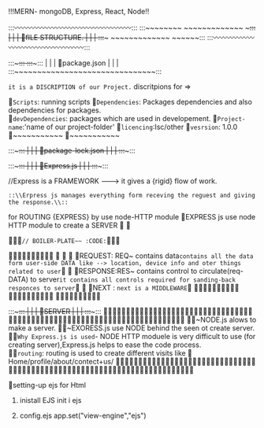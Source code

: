 !!!MERN- mongoDB, Express, React, Node!!

:::〰〰〰〰〰〰〰〰〰〰〰〰〰〰〰〰〰:::
:::~~~~~~~~  ~~~~~~~~~~~~~   ~~~~~:::
|  |  |   🔴fILE STRUCTURE.  |  |  |
:::~~~~~     ~~~~~~~~~~~~~  ~~~~~~:::
:::〰〰〰〰〰〰〰〰〰〰〰〰〰〰〰〰〰:::

  
:::~~~~~~~~~~~~~~~~~~~~~~~~~~~~~~~:::
:::~~~~~~~~~~~~~~~~~~~~~~~~~~~~~~~:::
|  |  |    🔴package.json   |  |  |
:::~~~~~~~~~~~~~~~~~~~~~~~~~~~~~~~:::

 ``it is a DISCRIPTION of our Project.``
 discritpions for =>

🔹`Scripts`: running scripts
🔹`Dependencies`: Packages dependencies and also dependencies for packages.   
🔹`devDependencies`: packages which are used in developement.
🔹`Project-name`:'name of our project-folder'
🔹`licencing`:Isc/other
🔹`vesrsion`: 1.0.0
🔹~~~~~~~~~~~
🔹~~~~~~~~~~~

:::~~~~~~~~~~~~~~~~~~~~~~~~~~~~~~~:::
| | |  🔴package-lock.json   | | |
:::~~~~~~~~~~~~~~~~~~~~~~~~~~~~~~~:::


<!-- //xyz... -->


:::~~~~~~~~~~~~~~~~~~~~~~~~~~~~~~~:::
|   |   |   🔴Express.js  |   |   |
:::~~~~~~~~~~~~~~~~~~~~~~~~~~~~~~~:::

//Express is a FRAMEWORK --->   it gives a {rigid} flow of work.

~~~~~~~~~~~~~~~~~~~~~~~~~~~~~~~~~~~~~~~~~~~~~~~~~~~~~~~~~~~~~~~~~~~~~~~~~~~~~~~~~~~~~~~~~
::\\Erpress js manages everything form receving the reguest and giving the response.\\::
~~~~~~~~~~~~~~~~~~~~~~~~~~~~~~~~~~~~~~~~~~~~~~~~~~~~~~~~~~~~~~~~~~~~~~~~~~~~~~~~~~~~~~~~~

for ROUTING {EXPRESS} by use node-HTTP module
📌EXPRESS js use node HTTP module to create a SERVER 
📌
📌



📍📍📍`// BOILER-PLATE~~ :CODE:`📍📍📍
 
<!--      
    const { request } = require("express");
const app = express()

app.get('/',function(req, res,next) {
    res.send('hellow world')    
})

app.listen(3000);
-->
🔹🔹🔹🔹🔹🔹🔹🔹🔹🔹
🔹                 🔹
🔹  💫REQUEST: REQ~ contains data`contains all the data form user-side DATA like --> location, device info and oter things related to user`🔹 
🔹  💫RESPONSE:RES~ contains control to circulate(req-DATA) to server`it contains all controls required for sanding-back responces to server`🔹 
🔹  💫NEXT    :  `next is a MIDDLEWARE`🔹 
🔹🔹🔹🔹🔹🔹🔹🔹🔹🔹
🔹🔹🔹🔹🔹🔹🔹🔹🔹🔹
🔹🔹🔹🔹🔹🔹🔹🔹🔹🔹

:::~~~~~~~~~~~~~~~~~~~~~~~~~~~~~~~:::
|  |  |     🔴SERVER   |  |  |
:::~~~~~~~~~~~~~~~~~~~~~~~~~~~~~~~:::
📍📍📍📍📍📍📍📍📍📍📍📍📍📍📍📍📍📍📍📍📍📍📍📍📍📍📍📍📍📍📍📍📍📍📍📍📍📍📍📍📍📍📍📍📍📍📍📍📍📍📍📍📍📍📍📍📍📍📍📍📍📍📍📍📍📍📍📍📍📍📍📍
📍📍~NODE.js alows to make a server. 
📍📍~EXORESS.js use NODE behind the seen ot create server.
📍📍`Why Express.js is used`- NODE HTTP moduele is very difficult to use (for creating server),Express.js helps to ease the code process.    
📍📍`routing`: routing is used to create different visits like 🌌Home/profile/about/contect+us/
📍📍📍📍📍📍📍📍📍📍📍📍📍📍📍📍📍📍📍📍📍📍📍📍📍📍📍📍📍📍📍📍📍📍📍📍📍📍📍📍📍📍📍📍📍📍📍📍📍📍📍📍📍📍📍📍📍📍📍📍📍📍📍📍📍📍📍📍📍📍📍📍

<!-- routing and  dynamic routing -->

🔹setting-up ejs for Html 

1) inistall EJS
     init i ejs


2) config.ejs
 app.set("view-engine","ejs")

